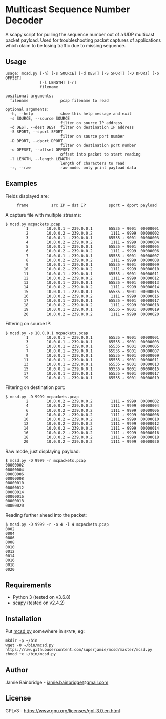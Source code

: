 # Multicast Sequence Number Decoder

A scapy script for pulling the sequence number out of a UDP multicast
packet payload. Used for troubleshooting packet captures of
applications which claim to be losing traffic due to missing sequence.

## Usage

~~~
usage: mcsd.py [-h] [-s SOURCE] [-d DEST] [-S SPORT] [-D DPORT] [-o OFFSET]
               [-l LENGTH] [-r]
               filename

positional arguments:
  filename              pcap filename to read

optional arguments:
  -h, --help            show this help message and exit
  -s SOURCE, --source SOURCE
                        filter on source IP address
  -d DEST, --dest DEST  filter on destination IP address
  -S SPORT, --sport SPORT
                        filter on source port number
  -D DPORT, --dport DPORT
                        filter on destination port number
  -o OFFSET, --offset OFFSET
                        offset into packet to start reading
  -l LENGTH, --length LENGTH
                        length of characters to read
  -r, --raw             raw mode. only print payload data
~~~

## Examples

Fields displayed are:

~~~
     frame          src IP → dst IP          sport → dport payload
~~~

A capture file with multiple streams:

~~~
$ mcsd.py mcpackets.pcap 
         1        10.0.0.1 → 239.0.0.1       65535 → 9001  00000001
         2        10.0.0.2 → 239.0.0.2        1111 → 9999  00000002
         3        10.0.0.1 → 239.0.0.1       65535 → 9001  00000003
         4        10.0.0.2 → 239.0.0.2        1111 → 9999  00000004
         5        10.0.0.1 → 239.0.0.1       65535 → 9001  00000005
         6        10.0.0.2 → 239.0.0.2        1111 → 9999  00000006
         7        10.0.0.1 → 239.0.0.1       65535 → 9001  00000007
         8        10.0.0.2 → 239.0.0.2        1111 → 9999  00000008
         9        10.0.0.1 → 239.0.0.1       65535 → 9001  00000009
        10        10.0.0.2 → 239.0.0.2        1111 → 9999  00000010
        11        10.0.0.1 → 239.0.0.1       65535 → 9001  00000011
        12        10.0.0.2 → 239.0.0.2        1111 → 9999  00000012
        13        10.0.0.1 → 239.0.0.1       65535 → 9001  00000013
        14        10.0.0.2 → 239.0.0.2        1111 → 9999  00000014
        15        10.0.0.1 → 239.0.0.1       65535 → 9001  00000015
        16        10.0.0.2 → 239.0.0.2        1111 → 9999  00000016
        17        10.0.0.1 → 239.0.0.1       65535 → 9001  00000017
        18        10.0.0.2 → 239.0.0.2        1111 → 9999  00000018
        19        10.0.0.1 → 239.0.0.1       65535 → 9001  00000019
        20        10.0.0.2 → 239.0.0.2        1111 → 9999  00000020
~~~

Filtering on source IP:

~~~
$ mcsd.py -s 10.0.0.1 mcpackets.pcap 
         1        10.0.0.1 → 239.0.0.1       65535 → 9001  00000001
         3        10.0.0.1 → 239.0.0.1       65535 → 9001  00000003
         5        10.0.0.1 → 239.0.0.1       65535 → 9001  00000005
         7        10.0.0.1 → 239.0.0.1       65535 → 9001  00000007
         9        10.0.0.1 → 239.0.0.1       65535 → 9001  00000009
        11        10.0.0.1 → 239.0.0.1       65535 → 9001  00000011
        13        10.0.0.1 → 239.0.0.1       65535 → 9001  00000013
        15        10.0.0.1 → 239.0.0.1       65535 → 9001  00000015
        17        10.0.0.1 → 239.0.0.1       65535 → 9001  00000017
        19        10.0.0.1 → 239.0.0.1       65535 → 9001  00000019
~~~

Filtering on destination port:

~~~
$ mcsd.py -D 9999 mcpackets.pcap 
         2        10.0.0.2 → 239.0.0.2        1111 → 9999  00000002
         4        10.0.0.2 → 239.0.0.2        1111 → 9999  00000004
         6        10.0.0.2 → 239.0.0.2        1111 → 9999  00000006
         8        10.0.0.2 → 239.0.0.2        1111 → 9999  00000008
        10        10.0.0.2 → 239.0.0.2        1111 → 9999  00000010
        12        10.0.0.2 → 239.0.0.2        1111 → 9999  00000012
        14        10.0.0.2 → 239.0.0.2        1111 → 9999  00000014
        16        10.0.0.2 → 239.0.0.2        1111 → 9999  00000016
        18        10.0.0.2 → 239.0.0.2        1111 → 9999  00000018
        20        10.0.0.2 → 239.0.0.2        1111 → 9999  00000020
~~~

Raw mode, just displaying payload:

~~~
$ mcsd.py -D 9999 -r mcpackets.pcap 
00000002
00000004
00000006
00000008
00000010
00000012
00000014
00000016
00000018
00000020
~~~

Reading further ahead into the packet:

~~~
$ mcsd.py -D 9999 -r -o 4 -l 4 mcpackets.pcap 
0002
0004
0006
0008
0010
0012
0014
0016
0018
0020
~~~

## Requirements

* Python 3 (tested on v3.6.8)
* scapy (tested on v2.4.2)

## Installation

Put [mcsd.py](https://raw.githubusercontent.com/superjamie/mcsd/master/mcsd.py) somewhere in `$PATH`, eg:

~~~
mkdir -p ~/bin
wget -O ~/bin/mcsd.py https://raw.githubusercontent.com/superjamie/mcsd/master/mcsd.py
chmod +x ~/bin/mcsd.py
~~~

## Author

Jamie Bainbridge - jamie.bainbridge@gmail.com

## License

GPLv3 - https://www.gnu.org/licenses/gpl-3.0.en.html
